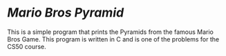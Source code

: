 # *Mario Bros Pyramid*

This is a simple program that prints the Pyramids from the famous Mario Bros Game. This program is written in C and is one of the problems for the CS50 course.
